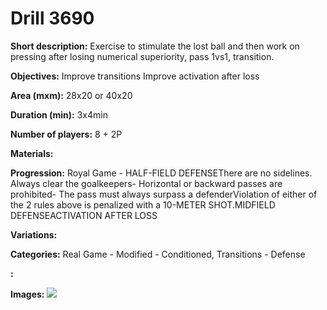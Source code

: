 # Drill 3690

**Short description:**
Exercise to stimulate the lost ball and then work on pressing after losing numerical superiority, pass 1vs1, transition.

**Objectives:**
Improve transitions
Improve activation after loss

**Area (mxm):**
28x20 or 40x20

**Duration (min):**
3x4min

**Number of players:**
8 + 2P

**Materials:**


**Progression:**
Royal Game - HALF-FIELD DEFENSEThere are no sidelines. Always clear the goalkeepers- Horizontal or backward passes are prohibited- The pass must always surpass a defenderViolation of either of the 2 rules above is penalized with a 10-METER SHOT.MIDFIELD DEFENSEACTIVATION AFTER LOSS

**Variations:**


**Categories:**
Real Game - Modified - Conditioned, Transitions - Defense

**:**


**Images:**
![](https://www.coachingfutsal.com/\images\94a10f24-1687-474e-acc4-9fec1a83bbed_andres1ptp.jpg)

